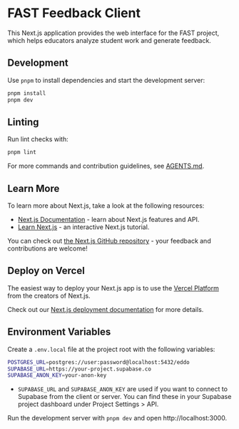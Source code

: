 # FAST Feedback Client

This Next.js application provides the web interface for the FAST project, which helps educators analyze student work and generate feedback.

## Development

Use `pnpm` to install dependencies and start the development server:

```bash
pnpm install
pnpm dev
```

## Linting

Run lint checks with:

```bash
pnpm lint
```

For more commands and contribution guidelines, see [AGENTS.md](../AGENTS.md).

## Learn More

To learn more about Next.js, take a look at the following resources:

- [Next.js Documentation](https://nextjs.org/docs) - learn about Next.js features and API.
- [Learn Next.js](https://nextjs.org/learn) - an interactive Next.js tutorial.

You can check out [the Next.js GitHub repository](https://github.com/vercel/next.js) - your feedback and contributions are welcome!

## Deploy on Vercel

The easiest way to deploy your Next.js app is to use the [Vercel Platform](https://vercel.com/new?utm_medium=default-template&filter=next.js&utm_source=create-next-app&utm_campaign=create-next-app-readme) from the creators of Next.js.

Check out our [Next.js deployment documentation](https://nextjs.org/docs/app/building-your-application/deploying) for more details.

## Environment Variables

Create a `.env.local` file at the project root with the following variables:

```bash
POSTGRES_URL=postgres://user:password@localhost:5432/eddo
SUPABASE_URL=https://your-project.supabase.co
SUPABASE_ANON_KEY=your-anon-key
```

- `SUPABASE_URL` and `SUPABASE_ANON_KEY` are used if you want to connect to Supabase from the client or server. You can find these in your Supabase project dashboard under Project Settings > API.

Run the development server with `pnpm dev` and open http://localhost:3000.
